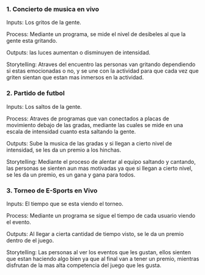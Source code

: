 ### 1. Concierto de musica en vivo

Inputs: Los gritos de la gente.

Process: Mediante un programa, se mide el nivel de desibeles al que la gente esta gritando.

Outputs: las luces aumentan o disminuyen de intensidad.

Storytelling: Atraves del encuentro las personas van gritando dependiendo si estas emocionadas o no, y se une con la actividad para que cada vez que griten sientan que estan mas inmersos en la actividad.

### 2. Partido de futbol

Inputs: Los saltos de la gente.

Process: Atraves de programas que van conectados a placas de movimiento debajo de las gradas, mediante las cuales se mide en una escala de intensidad cuanto esta saltando la gente.

Outputs: Sube la musica de las gradas y si llegan a cierto nivel de intensidad, se les da un premio a los hinchas.

Storytelling: Mediante el proceso de alentar al equipo saltando y cantando, las personas se sienten aun mas motivadas ya que si llegan a cierto nivel, se les da un premio, es un gana y gana para todos.

### 3. Torneo de E-Sports en Vivo

Inputs: El tiempo que se esta viendo el torneo.

Process: Mediante un programa se sigue el tiempo de cada usuario viendo el evento.

Outputs: Al llegar a cierta cantidad de tiempo visto, se le da un premio dentro de el juego.

Storytelling: Las personas al ver los eventos que les gustan, ellos sienten que estan haciendo algo bien ya que al final van a tener un premio, mientras disfrutan de la mas alta competencia del juego que les gusta.


